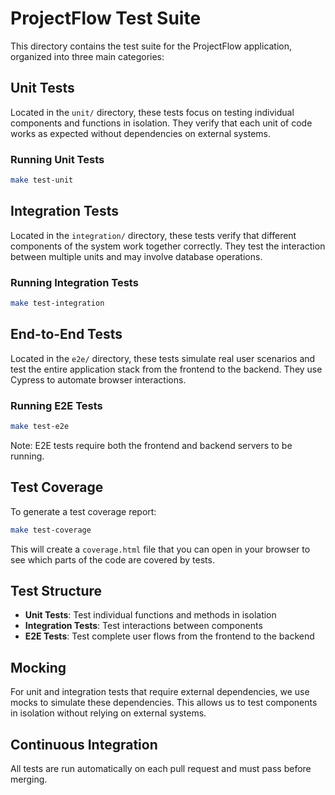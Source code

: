 # ProjectFlow Test Suite

This directory contains the test suite for the ProjectFlow application, organized into three main categories:

## Unit Tests

Located in the `unit/` directory, these tests focus on testing individual components and functions in isolation. They verify that each unit of code works as expected without dependencies on external systems.

### Running Unit Tests

```bash
make test-unit
```

## Integration Tests

Located in the `integration/` directory, these tests verify that different components of the system work together correctly. They test the interaction between multiple units and may involve database operations.

### Running Integration Tests

```bash
make test-integration
```

## End-to-End Tests

Located in the `e2e/` directory, these tests simulate real user scenarios and test the entire application stack from the frontend to the backend. They use Cypress to automate browser interactions.

### Running E2E Tests

```bash
make test-e2e
```

Note: E2E tests require both the frontend and backend servers to be running.

## Test Coverage

To generate a test coverage report:

```bash
make test-coverage
```

This will create a `coverage.html` file that you can open in your browser to see which parts of the code are covered by tests.

## Test Structure

- **Unit Tests**: Test individual functions and methods in isolation
- **Integration Tests**: Test interactions between components
- **E2E Tests**: Test complete user flows from the frontend to the backend

## Mocking

For unit and integration tests that require external dependencies, we use mocks to simulate these dependencies. This allows us to test components in isolation without relying on external systems.

## Continuous Integration

All tests are run automatically on each pull request and must pass before merging.
